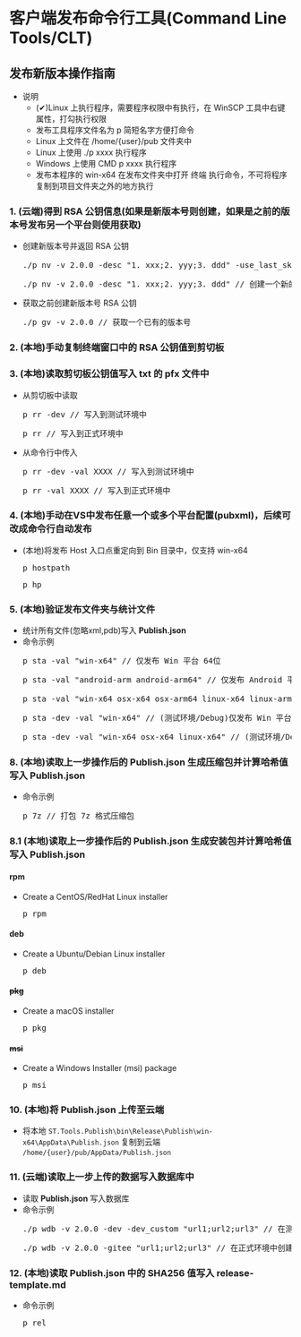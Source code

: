 # 客户端发布命令行工具(Command Line Tools/CLT)

## 发布新版本操作指南
- 说明
    - (✔)Linux 上执行程序，需要程序权限中有执行，在 WinSCP 工具中右键属性，打勾执行权限
    - 发布工具程序文件名为 p 简短名字方便打命令
     - Linux 上文件在 /home/{user}/pub 文件夹中
     - Linux 上使用 ./p xxxx 执行程序
     - Windows 上使用 CMD p xxxx 执行程序
    - 发布本程序的 win-x64 在发布文件夹中打开 终端 执行命令，不可将程序复制到项目文件夹之外的地方执行

### 1. (云端)得到 RSA 公钥信息(如果是新版本号则**创建**，如果是之前的版本号发布另一个平台则使用**获取**)
- 创建新版本号并返回 RSA 公钥
    <pre>./p nv -v 2.0.0 -desc "1. xxx;2. yyy;3. ddd" -use_last_skey // 创建一个新的版本号并使用上一个版本的密钥</pre>
    <pre>./p nv -v 2.0.0 -desc "1. xxx;2. yyy;3. ddd" // 创建一个新的版本号</pre>
- 获取之前创建新版本号 RSA 公钥
    <pre>./p gv -v 2.0.0 // 获取一个已有的版本号</pre>

### 2. (本地)**手动**复制终端窗口中的 RSA 公钥值到剪切板

### 3. (本地)读取剪切板公钥值写入 txt 的 pfx 文件中
- 从剪切板中读取
    <pre>p rr -dev // 写入到测试环境中</pre>
    <pre>p rr // 写入到正式环境中</pre>
- 从命令行中传入
    <pre>p rr -dev -val XXXX // 写入到测试环境中</pre>
    <pre>p rr -val XXXX // 写入到正式环境中</pre>

### 4. (本地)**手动**在VS中发布任意一个或多个平台配置(pubxml)，后续可改成命令行自动发布
- (本地)将发布 Host 入口点重定向到 Bin 目录中，仅支持 win-x64
    <pre>p hostpath</pre>
    <pre>p hp</pre>

### 5. (本地)验证发布文件夹与统计文件
- 统计所有文件(忽略xml,pdb)写入 **Publish.json**
- 命令示例
    <pre>p sta -val "win-x64" // 仅发布 Win 平台 64位</pre>
    <pre>p sta -val "android-arm android-arm64" // 仅发布 Android 平台 ARM系列</pre>
    <pre>p sta -val "win-x64 osx-x64 osx-arm64 linux-x64 linux-arm64 linux-arm" // 发布多个桌面平台</pre>
    <pre>p sta -dev -val "win-x64" // (测试环境/Debug)仅发布 Win 平台 64位</pre>
    <pre>p sta -dev -val "win-x64 osx-x64 linux-x64" // (测试环境/Debug)发布多个桌面平台</pre>
    
### 8. (本地)读取上一步操作后的 **Publish.json** 生成压缩包并计算哈希值写入 **Publish.json**
- 命令示例
    <pre>p 7z // 打包 7z 格式压缩包</pre>

### 8.1 (本地)读取上一步操作后的 **Publish.json** 生成安装包并计算哈希值写入 **Publish.json**

#### rpm
- Create a CentOS/RedHat Linux installer
    <pre>p rpm</pre>

#### deb
- Create a Ubuntu/Debian Linux installer
    <pre>p deb</pre>

#### ~~pkg~~
- Create a macOS installer
    <pre>p pkg</pre>

#### ~~msi~~
- Create a Windows Installer (msi) package
    <pre>p msi</pre>

### 10. (本地)将 **Publish.json** 上传至云端
- 将本地 ```ST.Tools.Publish\bin\Release\Publish\win-x64\AppData\Publish.json``` 复制到云端 ```/home/{user}/pub/AppData/Publish.json``` 

### 11. (云端)读取上一步上传的数据写入数据库中
- 读取 **Publish.json** 写入数据库
- 命令示例
    <pre>./p wdb -v 2.0.0 -dev -dev_custom "url1;url2;url3" // 在测试环境中创建 2.0.0 版本发布数据并附加下载链接</pre>
    <pre>./p wdb -v 2.0.0 -gitee "url1;url2;url3" // 在正式环境中创建 2.0.0 版本发布数据并附加码云下载链接</pre>

### 12. (本地)读取 **Publish.json** 中的 SHA256 值写入 release-template.md
- 命令示例
    <pre>p rel</pre>